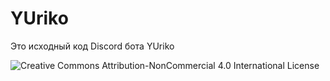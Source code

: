 # YUriko
Это исходный код Discord бота YUriko

![Creative Commons Attribution-NonCommercial 4.0 International License](https://i.creativecommons.org/l/by-nc/4.0/88x31.png)
